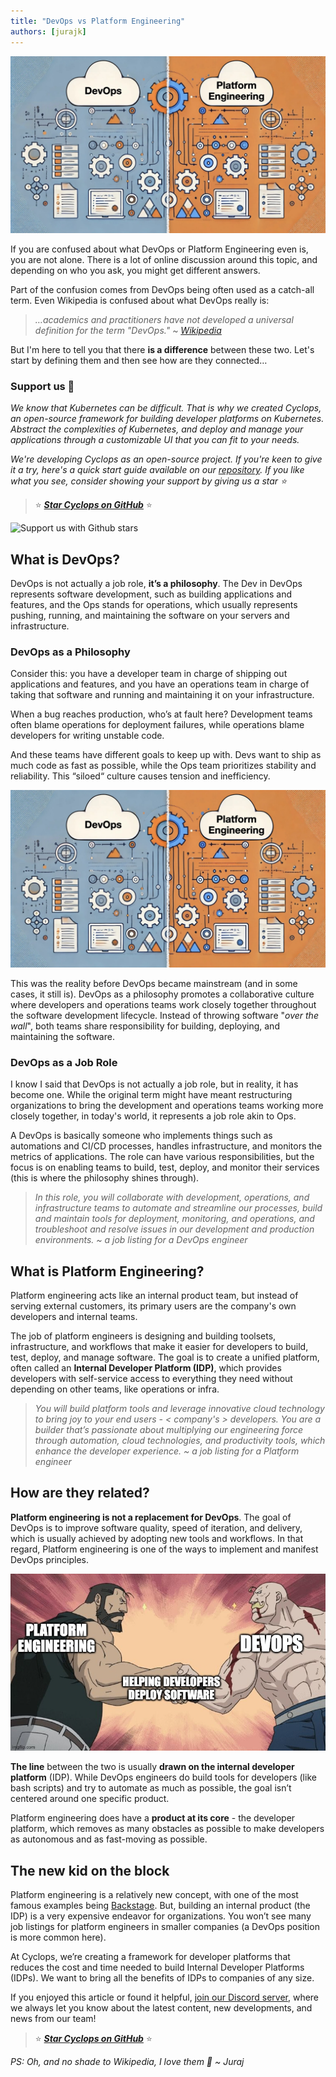 ```yaml
---
title: "DevOps vs Platform Engineering"
authors: [jurajk]
---
```


![DevOps vs Platform Engineering](../../static/img/2024-12-19-devops-vs-platform/cover.jpeg)

If you are confused about what DevOps or Platform Engineering even is, you are not alone. There is a lot of online discussion around this topic, and depending on who you ask, you might get different answers.

Part of the confusion comes from DevOps being often used as a catch-all term. Even Wikipedia is confused about what DevOps really is:

> *…academics and practitioners have not developed a universal definition for the term "DevOps."* ~ [*Wikipedia*](https://en.wikipedia.org/wiki/DevOps)
> 

But I'm here to tell you that there **is a difference** between these two. Let's start by defining them and then see how are they connected…

### Support us 🙏

*We know that Kubernetes can be difficult. That is why we created Cyclops, an open-source framework for building developer platforms on Kubernetes. Abstract the complexities of Kubernetes, and deploy and manage your applications through a customizable UI that you can fit to your needs.*

*We're developing Cyclops as an open-source project. If you're keen to give it a try, here's a quick start guide available on our [repository](https://github.com/cyclops-ui/cyclops). If you like what you see, consider showing your support by giving us a star ⭐*

> ⭐ [***Star Cyclops on GitHub***](https://github.com/cyclops-ui/cyclops) ⭐
>

![Support us with Github stars](../../static/img/github-stars.gif)

## What is DevOps?

DevOps is not actually a job role, **it’s a philosophy**. The Dev in DevOps represents software development, such as building applications and features, and the Ops stands for operations, which usually represents pushing, running, and maintaining the software on your servers and infrastructure.

### DevOps as a Philosophy

Consider this: you have a developer team in charge of shipping out applications and features, and you have an operations team in charge of taking that software and running and maintaining it on your infrastructure.

When a bug reaches production, who’s at fault here? Development teams often blame operations for deployment failures, while operations blame developers for writing unstable code.

And these teams have different goals to keep up with. Devs want to ship as much code as fast as possible, while the Ops team prioritizes stability and reliability. This “siloed“ culture causes tension and inefficiency.

![Dev-Ops-wall](../../static/img/2024-12-19-devops-vs-platform/cover.jpeg)

This was the reality before DevOps became mainstream (and in some cases, it still is). DevOps as a philosophy promotes a collaborative culture where developers and operations teams work closely together throughout the software development lifecycle. Instead of throwing software "*over the wall*", both teams share responsibility for building, deploying, and maintaining the software.

### DevOps as a Job Role

I know I said that DevOps is not actually a job role, but in reality, it has become one. While the original term might have meant restructuring organizations to bring the development and operations teams working more closely together, in today's world, it represents a job role akin to Ops.

A DevOps is basically someone who implements things such as automations and CI/CD processes, handles infrastructure, and monitors the metrics of applications. The role can have various responsibilities, but the focus is on enabling teams to build, test, deploy, and monitor their services (this is where the philosophy shines through).

> *In this role, you will collaborate with development, operations, and infrastructure teams to automate and streamline our processes, build and maintain tools for deployment, monitoring, and operations, and troubleshoot and resolve issues in our development and production environments.
~ a job listing for a DevOps engineer*
>

## What is Platform Engineering?

Platform engineering acts like an internal product team, but instead of serving external customers, its primary users are the company's own developers and internal teams.

The job of platform engineers is designing and building toolsets, infrastructure, and workflows that make it easier for developers to build, test, deploy, and manage software. The goal is to create a unified platform, often called an **Internal Developer Platform (IDP)**, which provides developers with self-service access to everything they need without depending on other teams, like operations or infra.

> *You will build platform tools and leverage innovative cloud technology to bring joy to your end users - < company's > developers. You are a builder that’s passionate about multiplying our engineering force through automation, cloud technologies, and productivity tools, which enhance the developer experience.
~ a job listing for a Platform engineer*
>

## How are they related?

**Platform engineering is not a replacement for DevOps**. The goal of DevOps is to improve software quality, speed of iteration, and delivery, which is usually achieved by adopting new tools and workflows. In that regard, Platform engineering is one of the ways to implement and manifest DevOps principles.

![DevOps and Platform Engineering Handshake](../../static/img/2024-12-19-devops-vs-platform/devops-and-platform.jpg)

**The line** between the two is usually **drawn on the internal developer platform** (IDP). While DevOps engineers do build tools for developers (like bash scripts) and try to automate as much as possible, the goal isn’t centered around one specific product.

Platform engineering does have a **product at its core** - the developer platform, which removes as many obstacles as possible to make developers as autonomous and as fast-moving as possible.

## The new kid on the block

Platform engineering is a relatively new concept, with one of the most famous examples being [Backstage](https://backstage.io/). But, building an internal product (the IDP) is a very expensive endeavor for organizations. You won’t see many job listings for platform engineers in smaller companies (a DevOps position is more common here).

At Cyclops, we’re creating a framework for developer platforms that reduces the cost and time needed to build Internal Developer Platforms (IDPs). We want to bring all the benefits of IDPs to companies of any size.

If you enjoyed this article or found it helpful, [join our Discord server](https://discord.com/invite/8ErnK3qDb3), where we always let you know about the latest content, new developments, and news from our team!

> ⭐ [***Star Cyclops on GitHub***](https://github.com/cyclops-ui/cyclops) ⭐

*PS: Oh, and no shade to Wikipedia, I love them 🧡 ~ Juraj*
